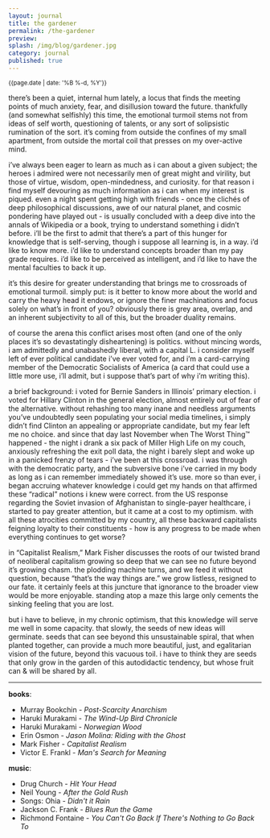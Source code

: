 ```yaml
---
layout: journal
title: the gardener
permalink: /the-gardener
preview: 
splash: /img/blog/gardener.jpg
category: journal
published: true
---
```


<small>{{page.date | date: '%B %-d, %Y'}}</small>

there’s been a quiet, internal hum lately, a locus that finds the meeting points of much anxiety, fear, and disillusion toward the future. thankfully (and somewhat selfishly) this time, the emotional turmoil stems not from ideas of self worth, questioning of talents, or any sort of solipsistic rumination of the sort. it’s coming from outside the confines of my small apartment, from outside the mortal coil that presses on my over-active mind. 

i’ve always been eager to learn as much as i can about a given subject; the heroes i admired were not necessarily men of great might and virility, but those of virtue, wisdom, open-mindedness, and curiosity. for that reason i find myself devouring as much information as i can when my interest is piqued. even a night spent getting high with friends - once the clichés of deep philosophical discussions, awe of our natural planet, and cosmic pondering have played out -  is usually concluded with a deep dive into the annals of Wikipedia or a book, trying to understand something i didn’t before. i’ll be the first to admit that there’s a part of this hunger for knowledge that is self-serving, though i suppose all learning is, in a way. i’d like to know more. i’d like to understand concepts broader than my pay grade requires. i’d like to be perceived as intelligent, and i’d like to have the mental faculties to back it up. 

it’s this desire for greater understanding that brings me to crossroads of emotional turmoil. simply put: is it better to know more about the world and carry the heavy head it endows, or ignore the finer machinations and focus solely on what’s in front of you? obviously there is grey area, overlap, and an inherent subjectivity to all of this, but the broader duality remains. 

of course the arena this conflict arises most often (and one of the only places it’s so devastatingly disheartening) is politics. without mincing words, i am admittedly and unabashedly liberal, with a capital L. i consider myself left of ever political candidate i’ve ever voted for, and i’m a card-carrying member of the Democratic Socialists of America (a card that could use a little more use, i’ll admit, but i suppose that’s part of why i’m writing this). 

a brief background: i voted for Bernie Sanders in Illinois’ primary election. i voted for Hillary Clinton in the general election, almost entirely out of fear of the alternative. without rehashing too many inane and needless arguments you’ve undoubtedly seen populating your social media timelines, i simply didn’t find Clinton an appealing or appropriate candidate, but my fear left me no choice. and since that day last November when The Worst Thing™ happened - the night i drank a six pack of Miller High Life on my couch, anxiously refreshing the exit poll data, the night i barely slept and woke up in a panicked frenzy of tears - i’ve been at this crossroad. i was through with the democratic party, and the subversive bone i’ve carried in my body as long as i can remember immediately showed it’s use. more so than ever, i began accruing whatever knowledge i could get my hands on that affirmed these “radical” notions i knew were correct. from the US response regarding the Soviet invasion of Afghanistan to single-payer healthcare, i started to pay greater attention, but it came at a cost to my optimism. with all these atrocities committed by my country, all these backward capitalists feigning loyalty to their constituents - how is any progress to be made when everything continues to get worse? 

in “Capitalist Realism,” Mark Fisher discusses the roots of our twisted brand of neoliberal capitalism growing so deep that we can see no future beyond it’s growing chasm. the plodding machine turns, and we feed it without question, because “that’s the way things are.” we grow listless, resigned to our fate. it certainly feels at this juncture that ignorance to the broader view would be more enjoyable. standing atop a maze this large only cements the sinking feeling that you are lost. 

but i have to believe, in my chronic optimism, that this knowledge will serve me well in some capacity. that slowly, the seeds of new ideas will germinate. seeds that can see beyond this unsustainable spiral, that when planted together, can provide a much more beautiful, just, and egalitarian vision of the future, beyond this vacuous toil. i have to think they are seeds that only grow in the garden of this autodidactic tendency, but whose fruit can & will be shared by all. 

---

__books__:

 - Murray Bookchin - _Post-Scarcity Anarchism_
 - Haruki Murakami - _The Wind-Up Bird Chronicle_
 - Haruki Murakami - _Norwegian Wood_
 - Erin Osmon - _Jason Molina: Riding with the Ghost_
 - Mark Fisher - _Capitalist Realism_
 - Victor E. Frankl - _Man's Search for Meaning_

__music__:

 - Drug Church - _Hit Your Head_
 - Neil Young - _After the Gold Rush_
 - Songs: Ohia - _Didn't it Rain_
 - Jackson C. Frank - _Blues Run the Game_
 - Richmond Fontaine - _You Can't Go Back If There's Nothing to Go Back To_


